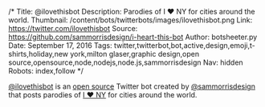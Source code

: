/*
Title: @ilovethisbot
Description: Parodies of I ❤ NY for cities around the world.
Thumbnail: /content/bots/twitterbots/images/ilovethisbot.png
Link: https://twitter.com/ilovethisbot
Source: https://github.com/sammorrisdesign/i-heart-this-bot
Author: botsheeter.py
Date: September 17, 2016
Tags: twitter,twitterbot,bot,active,design,emoji,t-shirts,holiday,new york,milton glaser,graphic design,open source,opensource,node,nodejs,node.js,sammorrisdesign
Nav: hidden
Robots: index,follow
*/

[@ilovethisbot](https://twitter.com/ilovethisbot) is an [open source](https://github.com/sammorrisdesign/i-heart-this-bot) Twitter bot created by [@sammorrisdesign](https://twitter.com/sammorrisdesign) that posts parodies of [I ❤ NY](https://en.wikipedia.org/wiki/I_Love_New_York) for cities around the world.
